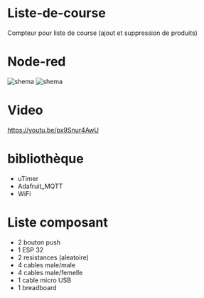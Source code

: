 # Liste-de-course

Compteur pour liste de course (ajout et suppression de produits)

# Node-red
![shema](compteur.png)
![shema](compteur1.png)

# Video
https://youtu.be/px9Snur4AwU

# bibliothèque
 + uTimer
 + Adafruit_MQTT
 + WiFi 

# Liste composant

+ 2 bouton push
+ 1 ESP 32
+ 2 resistances (aleatoire)
+ 4 cables male/male
+ 4 cables male/femelle
+ 1 cable micro USB
+ 1 breadboard


